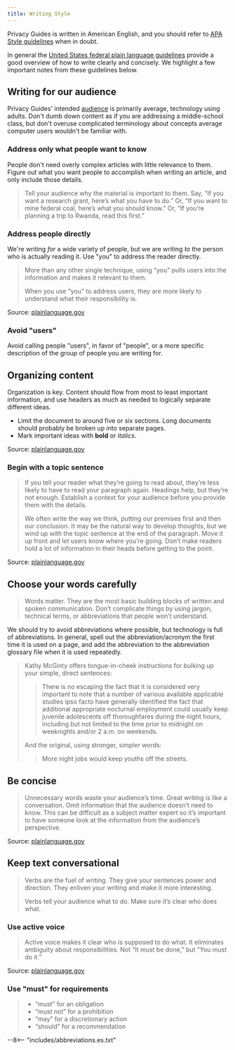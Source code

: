 ```yaml
---
title: Writing Style
---
```


Privacy Guides is written in American English, and you should refer to [APA Style guidelines](https://apastyle.apa.org/style-grammar-guidelines/grammar) when in doubt.

In general the [United States federal plain language guidelines](https://www.plainlanguage.gov/guidelines/) provide a good overview of how to write clearly and concisely. We highlight a few important notes from these guidelines below.

## Writing for our audience

Privacy Guides' intended [audience](https://www.plainlanguage.gov/guidelines/audience/) is primarily average, technology using adults. Don't dumb down content as if you are addressing a middle-school class, but don't overuse complicated terminology about concepts average computer users wouldn't be familiar with.

### Address only what people want to know

People don't need overly complex articles with little relevance to them. Figure out what you want people to accomplish when writing an article, and only include those details.

> Tell your audience why the material is important to them. Say, “If you want a research grant, here’s what you have to do.” Or, “If you want to mine federal coal, here’s what you should know.” Or, “If you’re planning a trip to Rwanda, read this first.”

### Address people directly

We're writing *for* a wide variety of people, but we are writing *to* the person who is actually reading it. Use "you" to address the reader directly.

> More than any other single technique, using “you” pulls users into the information and makes it relevant to them.
> 
> When you use “you” to address users, they are more likely to understand what their responsibility is.

Source: [plainlanguage.gov](https://www.plainlanguage.gov/guidelines/audience/address-the-user/)

### Avoid "users"

Avoid calling people "users", in favor of "people", or a more specific description of the group of people you are writing for.

## Organizing content

Organization is key. Content should flow from most to least important information, and use headers as much as needed to logically separate different ideas.

- Limit the document to around five or six sections. Long documents should probably be broken up into separate pages.
- Mark important ideas with **bold** or *italics*.

Source: [plainlanguage.gov](https://www.plainlanguage.gov/guidelines/design/)

### Begin with a topic sentence

> If you tell your reader what they’re going to read about, they’re less likely to have to read your paragraph again. Headings help, but they’re not enough. Establish a context for your audience before you provide them with the details.
> 
> We often write the way we think, putting our premises first and then our conclusion. It may be the natural way to develop thoughts, but we wind up with the topic sentence at the end of the paragraph. Move it up front and let users know where you’re going. Don’t make readers hold a lot of information in their heads before getting to the point.

Source: [plainlanguage.gov](https://www.plainlanguage.gov/guidelines/organize/have-a-topic-sentence/)

## Choose your words carefully

> Words matter. They are the most basic building blocks of written and spoken communication. Don’t complicate things by using jargon, technical terms, or abbreviations that people won’t understand.

We should try to avoid abbreviations where possible, but technology is full of abbreviations. In general, spell out the abbreviation/acronym the first time it is used on a page, and add the abbreviation to the abbreviation glossary file when it is used repeatedly.

> Kathy McGinty offers tongue-in-cheek instructions for bulking up your simple, direct sentences:
> 
> > There is no escaping the fact that it is considered very important to note that a number of various available applicable studies ipso facto have generally identified the fact that additional appropriate nocturnal employment could usually keep juvenile adolescents off thoroughfares during the night hours, including but not limited to the time prior to midnight on weeknights and/or 2 a.m. on weekends.
> 
> And the original, using stronger, simpler words:
> 
> > More night jobs would keep youths off the streets.

## Be concise

> Unnecessary words waste your audience’s time. Great writing is like a conversation. Omit information that the audience doesn’t need to know. This can be difficult as a subject matter expert so it’s important to have someone look at the information from the audience’s perspective.

Source: [plainlanguage.gov](https://www.plainlanguage.gov/guidelines/concise/)

## Keep text conversational

> Verbs are the fuel of writing. They give your sentences power and direction. They enliven your writing and make it more interesting.
> 
> Verbs tell your audience what to do. Make sure it’s clear who does what.

### Use active voice

> Active voice makes it clear who is supposed to do what. It eliminates ambiguity about responsibilities. Not “It must be done,” but “You must do it.”

Source: [plainlanguage.gov](https://www.plainlanguage.gov/guidelines/conversational/use-active-voice/)

### Use "must" for requirements

> - “must” for an obligation
> - “must not” for a prohibition
> - “may” for a discretionary action
> - “should” for a recommendation

--8<-- "includes/abbreviations.es.txt"

